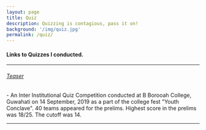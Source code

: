 ```yaml
---
layout: page
title: Quiz
description: Quizzing is contagious, pass it on!
background: '/img/quiz.jpg'
permalink: /quiz/
---
```


<h4> Links to Quizzes I conducted. </h4>
<hr>

<h6> <a href="/quizzes/Teaser-BBorooahCollege.pdf"> Teaser </a> </h6>
 - An Inter Institutional Quiz Competition conducted at B Borooah College, Guwahati on 14 September, 2019 as a part of the college fest "Youth Conclave". 40 teams appeared for the prelims. Highest score in the prelims was 18/25. The cutoff was 14.
<hr>